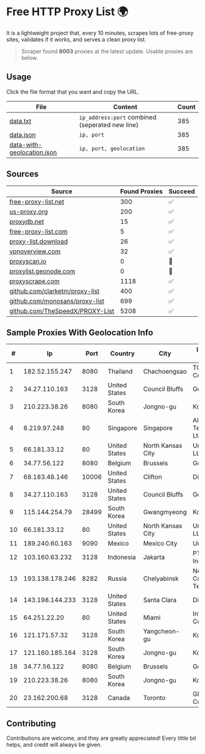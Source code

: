 
# Free HTTP Proxy List 🌍

It is a lightweight project that, every 10 minutes, scrapes lots of free-proxy sites, validates if it works, and serves a clean proxy list.


> Scraper found **8003** proxies at the latest update. Usable proxies are below.

## Usage

Click the file format that you want and copy the URL.


|File|Content|Count|
|----|-------|-----|
|[data.txt](https://raw.githubusercontent.com/themiralay/Proxy-List-World/master/data.txt)|`ip_address:port` combined (seperated new line)|385|
|[data.json](https://raw.githubusercontent.com/themiralay/Proxy-List-World/master/data.json)|`ip, port`|385|
|[data-with-geolocation.json](https://raw.githubusercontent.com/themiralay/Proxy-List-World/master/data-with-geolocation.json)|`ip, port, geolocation`|385|

## Sources

|Source|Found Proxies|Succeed|
|------|-------------|-------|
|[free-proxy-list.net](https://free-proxy-list.net)|300|✅|
|[us-proxy.org](https://www.us-proxy.org)|200|✅|
|[proxydb.net](http://proxydb.net)|15|✅|
|[free-proxy-list.com](https://free-proxy-list.com/?page=&port=&type%5B%5D=http&type%5B%5D=https&up_time=0&search=Search)|5|✅|
|[proxy-list.download](https://www.proxy-list.download/HTTP)|26|✅|
|[vpnoverview.com](https://vpnoverview.com/privacy/anonymous-browsing/free-proxy-servers)|32|✅|
|[proxyscan.io](https://www.proxyscan.io)|0|🚫|
|[proxylist.geonode.com](https://proxylist.geonode.com/api/proxy-list?limit=300&page=1&sort_by=lastChecked&sort_type=desc&protocols=http,https)|0|🚫|
|[proxyscrape.com](https://api.proxyscrape.com/v2/?request=displayproxies&protocol=http&timeout=10000&country=all&ssl=all&anonymity=all)|1118|✅|
|[github.com/clarketm/proxy-list](https://raw.githubusercontent.com/clarketm/proxy-list/master/proxy-list-raw.txt)|400|✅|
|[github.com/monosans/proxy-list](https://raw.githubusercontent.com/monosans/proxy-list/main/proxies/http.txt)|699|✅|
|[github.com/TheSpeedX/PROXY-List](https://raw.githubusercontent.com/TheSpeedX/PROXY-List/master/http.txt)|5208|✅|


## Sample Proxies With Geolocation Info

|#|Ip|Port|Country|City|Internet Service Provider|
|-|--|----|-------|----|-------------------------|
|1|182.52.155.247|8080|Thailand|Chachoengsao|TOT Public Company Limited|
|2|34.27.110.163|3128|United States|Council Bluffs|Google LLC|
|3|210.223.38.26|8080|South Korea|Jongno-gu|Korea Telecom|
|4|8.219.97.248|80|Singapore|Singapore|Alibaba (US) Technology Co., Ltd.|
|5|66.181.33.12|80|United States|North Kansas City|UnReal Servers, LLC|
|6|34.77.56.122|8080|Belgium|Brussels|Google LLC|
|7|68.183.48.146|10006|United States|Clifton|DigitalOcean, LLC|
|8|34.27.110.163|3128|United States|Council Bluffs|Google LLC|
|9|115.144.254.79|28499|South Korea|Gwangmyeong|Korea Telecom|
|10|66.181.33.12|80|United States|North Kansas City|UnReal Servers, LLC|
|11|189.240.60.163|9090|Mexico|Mexico City|Uninet S.A. de C.V.|
|12|103.160.63.232|3128|Indonesia|Jakarta|PT Herza Digital Indonesia|
|13|193.138.178.246|8282|Russia|Chelyabinsk|New Communication Technologies|
|14|143.198.144.233|3128|United States|Santa Clara|DigitalOcean, LLC|
|15|64.251.22.20|80|United States|Miami|Infolink Global Corporation|
|16|121.171.57.32|3128|South Korea|Yangcheon-gu|Korea Telecom|
|17|121.160.185.164|3128|South Korea|Jongno-gu|Korea Telecom|
|18|34.77.56.122|8080|Belgium|Brussels|Google LLC|
|19|210.223.38.26|8080|South Korea|Jongno-gu|Korea Telecom|
|20|23.162.200.68|3128|Canada|Toronto|GLOBALTELEHOST Corp.|



## Contributing

Contributions are welcome, and they are greatly appreciated! Every
little bit helps, and credit will always be given.


